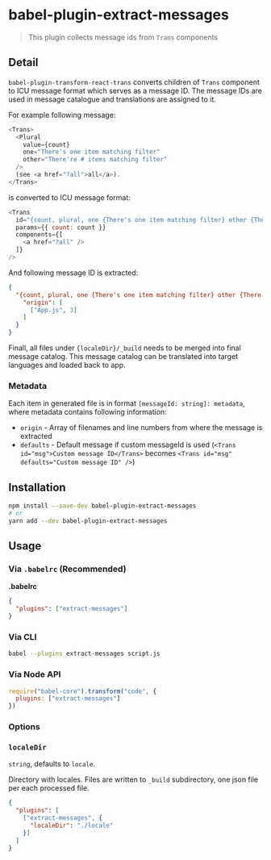 # babel-plugin-extract-messages

> This plugin collects message ids from `Trans` components

## Detail

`babel-plugin-transform-react-trans` converts children of `Trans` component to ICU message format which serves as a message ID. The message IDs are used in message catalogue and translations are assigned to it.

For example following message:

```js
<Trans>
  <Plural 
    value={count}
    one="There's one item matching filter"
    other="There're # items matching filter"
  />
  (see <a href="?all">all</a>).
</Trans>
```

is converted to ICU message format:

```js
<Trans 
  id="{count, plural, one {There's one item matching filter} other {There're # items matching filter}} (see <0>all</0>)" 
  params={{ count: count }}
  components={[
    <a href="?all" />
  ]}
/>
```

And following message ID is extracted:

```json
{
  "{count, plural, one {There's one item matching filter} other {There're # items matching filter}} (see <0>all</0>)": {
    "origin": [
      ["App.js", 3] 
    ] 
  }
}
```

Finall, all files under `{localeDir}/_build` needs to be merged into final message catalog. This message catalog can be translated into target languages and loaded back to app.

### Metadata

Each item in generated file is in format `[messageId: string]: metadata`, where metadata contains following information:

- `origin` - Array of filenames and line numbers from where the message is extracted
- `defaults` - Default message if custom messageId is used (`<Trans id="msg">Custom message ID</Trans>` becomes `<Trans id="msg" defaults="Custom message ID" />`)

## Installation

```sh
npm install --save-dev babel-plugin-extract-messages
# or
yarn add --dev babel-plugin-extract-messages
```

## Usage

### Via `.babelrc` (Recommended)

**.babelrc**

```json
{
  "plugins": ["extract-messages"]
}
```

### Via CLI

```sh
babel --plugins extract-messages script.js
```

### Via Node API

```js
require("babel-core").transform("code", {
  plugins: ["extract-messages"]
})
```

### Options

### `localeDir`

`string`, defaults to `locale`.

Directory with locales. Files are written to `_build` subdirectory, one json
file per each processed file.

```json
{
  "plugins": [
    ["extract-messages", {
      "localeDir": "./locale"
    }]
  ]
}
```
